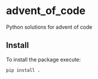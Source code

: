 # advent_of_code
Python solutions for advent of code

## Install

To install the package execute:

```shell
pip install .
```
